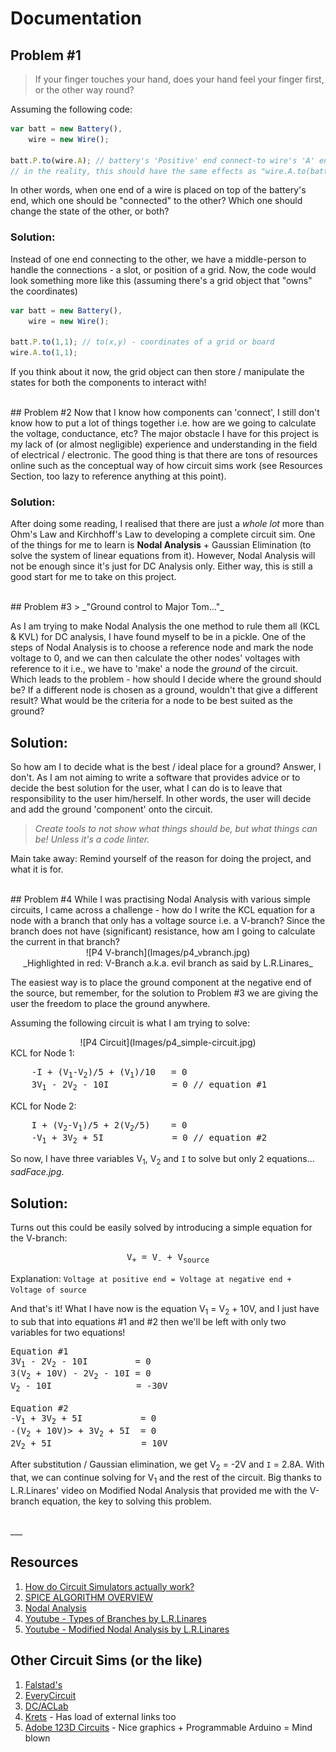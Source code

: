 Documentation
=============

## Problem #1
> If your finger touches your hand, does your hand feel your finger first, or the other way round?

Assuming the following code:
```javascript
var batt = new Battery(),
    wire = new Wire();
      
batt.P.to(wire.A); // battery's 'Positive' end connect-to wire's 'A' end
// in the reality, this should have the same effects as "wire.A.to(batt.P)"
```
In other words, when one end of a wire is placed on top of the battery's end, which one should be "connected" to the other? Which one should change the state of the other, or both?

### Solution: 
Instead of one end connecting to the other, we have a middle-person to handle the connections - a slot, or position of a grid.
Now, the code would look something more like this (assuming there's a grid object that "owns" the coordinates)
```javascript
var batt = new Battery(),
    wire = new Wire();
    
batt.P.to(1,1); // to(x,y) - coordinates of a grid or board
wire.A.to(1,1);
```
If you think about it now, the grid object can then store / manipulate the states for both the components to interact with!

<br>
## Problem #2
Now that I know how components can 'connect', I still don't know how to put a lot of things together
i.e. how are we going to calculate the voltage, conductance, etc? The major obstacle I have for this project is my lack of (or almost negligible) experience
and understanding in the field of electrical / electronic. The good thing is that there are tons of resources online such as the conceptual
way of how circuit sims work (see Resources Section, too lazy to reference anything at this point).

### Solution:

After doing some reading, I realised that there are just a *whole lot* more than Ohm's Law and Kirchhoff's Law to developing a complete circuit sim.
One of the things for me to learn is **Nodal Analysis** + Gaussian Elimination (to solve the system of linear equations from it). However, Nodal Analysis
will not be enough since it's just for DC Analysis only. Either way, this is still a good start for me to take on this project.

<br>
## Problem #3
> _"Ground control to Major Tom..."_

As I am trying to make Nodal Analysis the one method to rule them all (KCL & KVL) for DC analysis, I have found myself to be in a pickle. One of the steps of Nodal Analysis is to choose a reference node and mark the node voltage to 0, and we can then calculate the other nodes' voltages with reference to it i.e., we have to 'make' a node the _ground_ of the circuit. Which leads to the problem - how should I decide where the ground should be? If a different node is chosen as a ground, wouldn't that give a different result? What would be the criteria for a node to be best suited as the ground?

## Solution:
So how am I to decide what is the best / ideal place for a ground? Answer, I don't. As I am not aiming to write a software that provides advice or to decide the best solution for the user, what I can do is to leave that responsibility to the user him/herself. In other words, the user will decide and add the ground 'component' onto the circuit.

> _Create tools to not show what things should be, but what things can be! Unless it's a code linter._

Main take away: Remind yourself of the reason for doing the project, and what it is for.

<br>
## Problem #4
While I was practising Nodal Analysis with various simple circuits, I came across a challenge - how do I write the KCL equation for a node with a branch that only has a voltage source i.e. a V-branch? Since the branch does not have (significant) resistance, how am I going to calculate the current in that branch?

<center>
![P4 V-branch](Images/p4_vbranch.jpg)
<br>
_Highlighted in red: V-Branch a.k.a. evil branch as said by L.R.Linares_
</center>

The easiest way is to place the ground component at the negative end of the source, but remember, for the solution to Problem #3 we are giving the user the freedom to place the ground anywhere.

Assuming the following circuit is what I am trying to solve:
<center>
![P4 Circuit](Images/p4_simple-circuit.jpg)
</center>
KCL for Node 1: 
<pre>
    -I + (V<sub>1</sub>-V<sub>2</sub>)/5 + (V<sub>1</sub>)/10   = 0
    3V<sub>1</sub> - 2V<sub>2</sub> - 10I            = 0 // equation #1
</pre>
KCL for Node 2:
<pre>
    I + (V<sub>2</sub>-V<sub>1</sub>)/5 + 2(V<sub>2</sub>/5)    = 0
    -V<sub>1</sub> + 3V<sub>2</sub> + 5I             = 0 // equation #2
</pre> 

So now, I have three variables V<sub>1</sub>, V<sub>2</sub> and `I` to solve but only 2 equations... *sadFace.jpg*.<center></center>

## Solution:
Turns out this could be easily solved by introducing a simple equation for the V-branch:

<center><pre>V<sub>+</sub> = V<sub>-</sub> + V<sub>source</sub></pre></center>

Explanation: `Voltage at positive end = Voltage at negative end + Voltage of source`
 
And that's it! What I have now is the equation V<sub>1</sub> = V<sub>2</sub> + 10V, and I just have to sub that into equations #1 and #2 then we'll be left with only two variables for two equations!

<pre>
Equation #1
3V<sub>1</sub> - 2V<sub>2</sub> - 10I         = 0
3(V<sub>2</sub> + 10V) - 2V<sub>2</sub> - 10I = 0
V<sub>2</sub> - 10I                = -30V

Equation #2
-V<sub>1</sub> + 3V<sub>2</sub> + 5I           = 0
-(V<sub>2</sub> + 10V)> + 3V<sub>2</sub> + 5I  = 0
2V<sub>2</sub> + 5I                 = 10V
</pre>

After substitution / Gaussian elimination, we get V<sub>2</sub> = -2V and `I` = 2.8A.
With that, we can continue solving for V<sub>1</sub> and the rest of the circuit. Big thanks to L.R.Linares' video on Modified Nodal Analysis that provided me with the V-branch equation, the key to solving this problem. 

<br>
___

## Resources

1. [How do Circuit Simulators actually work?](https://electronics.stackexchange.com/questions/91416/how-do-circuit-simulators-actually-work/91437#91437?newreg=6cdfc012e3d74ac08ddb38d4c5ca9844)
2. [SPICE ALGORITHM OVERVIEW](http://www.ecircuitcenter.com/SpiceTopics/Overview/Overview.htm)
3. [Nodal Analysis](http://mathonweb.com/help/backgd5.htm)
4. [Youtube - Types of Branches by L.R.Linares](https://www.youtube.com/watch?v=MczLK6143kg)
5. [Youtube - Modified Nodal Analysis by L.R.Linares](https://www.youtube.com/watch?v=UGwwX4joijY)

## Other Circuit Sims (or the like)

1. [Falstad's](http://www.falstad.com/circuit)
2. [EveryCircuit](http://everycircuit.com/)
3. [DC/ACLab](http://dcaclab.com/en/home)
4. [Krets](https://github.com/hraberg/krets) - Has load of external links too
5. [Adobe 123D Circuits](https://123d.circuits.io/) - Nice graphics + Programmable Arduino = Mind blown